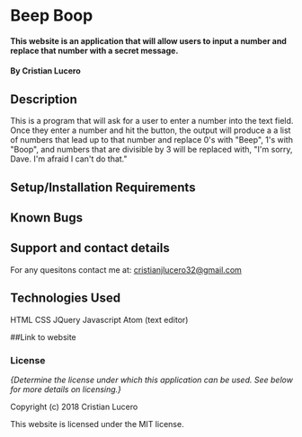 # Beep Boop

#### This website is an application that will allow users to input a number and replace that number with a secret message.

#### By Cristian Lucero

## Description
This is a program that will ask for a user to enter a number into the text field. Once they enter a number and hit the button, the output will produce a a list of numbers that lead up to that number and replace 0's with "Beep", 1's with "Boop", and numbers that are divisible by 3 will be replaced with, "I'm sorry, Dave. I'm afraid I can't do that."


## Setup/Installation Requirements




## Known Bugs



## Support and contact details

For any quesitons contact me at: cristianjlucero32@gmail.com

## Technologies Used

HTML
CSS
JQuery
Javascript
Atom (text editor)

##Link to website


### License

*{Determine the license under which this application can be used.  See below for more details on licensing.}*

Copyright (c) 2018 Cristian Lucero

This website is licensed under the MIT license.
